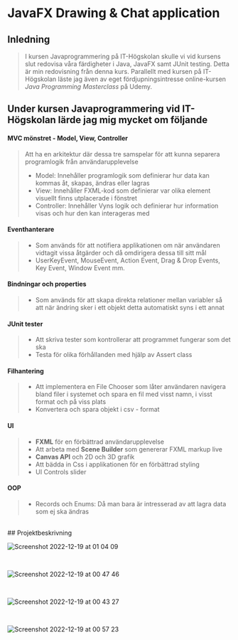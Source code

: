 # JavaFX Drawing & Chat application

## Inledning

> I kursen Javaprogrammering på IT-Högskolan skulle vi vid kursens slut redovisa våra färdigheter i Java, JavaFX samt JUnit testing. Detta är min redovisning från denna kurs. Parallellt med kursen på IT-Högskolan läste jag även av eget fördjupningsintresse online-kursen *Java Programming Masterclass* på Udemy.

## Under kursen Javaprogrammering vid IT-Högskolan lärde jag mig mycket om följande

#### MVC mönstret - Model, View, Controller
> Att ha en arkitektur där dessa tre samspelar för att kunna separera programlogik från användarupplevelse
> - Model: Innehåller programlogik som definierar hur data kan kommas åt, skapas, ändras eller lagras
> - View: Innehåller FXML-kod som definierar var olika element visuellt finns utplacerade i fönstret
> - Controller: Innehåller Vyns logik och definierar hur information visas och hur den kan interageras med
#### Eventhanterare 
> - Som används för att notifiera applikationen om när användaren vidtagit vissa åtgärder och då omdirigera dessa till sitt mål
> - UserKeyEvent, MouseEvent, Action Event, Drag & Drop Events, Key Event, Window Event mm.
#### Bindningar och properties
> - Som används för att skapa direkta relationer mellan variabler så att när ändring sker i ett objekt detta automatiskt syns i ett annat 
#### JUnit tester
> - Att skriva tester som kontrollerar att programmet fungerar som det ska
> - Testa för olika förhållanden med hjälp av Assert class
#### Filhantering
> - Att implementera en File Chooser som låter användaren navigera bland filer i systemet och spara en fil med visst namn, i visst format och på viss plats
> - Konvertera och spara objekt i csv - format
#### UI
> - **FXML** för en förbättrad användarupplevelse
> - Att arbeta med **Scene Builder** som genererar FXML markup live
> - **Canvas API** och 2D och 3D grafik
> - Att bädda in Css i applikationen för en förbättrad styling
> - UI Controls slider
#### OOP 
> - Records och Enums: Då man bara är intresserad av att lagra data som ej ska ändras
<br>
## Projektbeskrivning

![Screenshot 2022-12-19 at 01 04 09](https://user-images.githubusercontent.com/103879144/208326576-51222721-80ad-47b7-8fc4-65950c7ff0c0.png)

</br>

![Screenshot 2022-12-19 at 00 47 46](https://user-images.githubusercontent.com/103879144/208325928-97f88ad4-1d05-4a67-80f3-6b1469656726.png)

</br>

![Screenshot 2022-12-19 at 00 43 27](https://user-images.githubusercontent.com/103879144/208325979-44b7fb36-ee0f-4837-b8b2-5ba4317e1d7d.png)

</br>

![Screenshot 2022-12-19 at 00 57 23](https://user-images.githubusercontent.com/103879144/208326313-cf5a0b02-894e-44e5-b286-307e418b946c.png)



